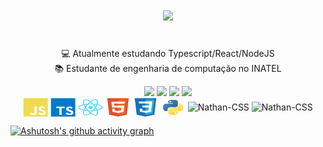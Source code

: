 <h1 align="center">
 <a href="https://git.io/typing-svg">  
     <img src="https://readme-typing-svg.herokuapp.com/?lines=Hello,+There!+👋;My+name+is+Nathan....;Nice+to+meet+you!&center=true&size=30">
  </a>
</h1>

<p align="center"> 
    <br>
 💻 Atualmente estudando Typescript/React/NodeJS
   <br>
 📚 Estudante de engenharia de computação no INATEL
    <br>
  
<p>

<div align="center">
  <a href="https://www.youtube.com/channel/UC0KhX-GHT4TUMrGfq4h3LKA" target="_blank"><img src="https://img.shields.io/badge/YouTube-FF0000?style=for-the-badge&logo=youtube&logoColor=white" target="_blank"></a>
  <a href="https://www.instagram.com/nathan_ataliba/" target="_blank"><img src="https://img.shields.io/badge/-Instagram-%23E4405F?style=for-the-badge&logo=instagram&logoColor=white" target="_blank"></a>
  <a href = "mailto:nathanataliba28@gmail.com"><img src="https://img.shields.io/badge/-Gmail-%23333?style=for-the-badge&logo=gmail&logoColor=white" target="_blank"></a>
  <a href="https://www.linkedin.com/in/nathan-ataliba-92899223a/" target="_blank"><img src="https://img.shields.io/badge/-LinkedIn-%230077B5?style=for-the-badge&logo=linkedin&logoColor=white" target="_blank"></a> </div>

<div align=center>
  <img align="center" alt="Nathan-Js" height="30" width="40" src="https://raw.githubusercontent.com/devicons/devicon/master/icons/javascript/javascript-plain.svg">
  <img align="center" alt="Nathan-Ts" height="30" width="40" src="https://raw.githubusercontent.com/devicons/devicon/master/icons/typescript/typescript-plain.svg">
  <img align="center" alt="Nathan-React" height="30" width="40" src="https://raw.githubusercontent.com/devicons/devicon/master/icons/react/react-original.svg">
  <img align="center" alt="Nathan-HTML" height="30" width="40" src="https://raw.githubusercontent.com/devicons/devicon/master/icons/html5/html5-original.svg">
  <img align="center" alt="Nathan-CSS" height="30" width="40" src="https://raw.githubusercontent.com/devicons/devicon/master/icons/css3/css3-original.svg">
  <img align="center" alt="Nathan-Python" height="30" width="40" src="https://raw.githubusercontent.com/devicons/devicon/master/icons/python/python-original.svg">
  <img align="center" alt="Nathan-CSS" height="60" width="75" src="https://cdn.jsdelivr.net/gh/devicons/devicon/icons/nodejs/nodejs-original-wordmark.svg">
  <img align="center" alt="Nathan-CSS" height="60" width="75" src="https://cdn.jsdelivr.net/gh/devicons/devicon/icons/mysql/mysql-original-wordmark.svg">
  <src="https://media.discordapp.net/attachments/639956127056134178/890373478988013628/Publicacoes_Instagram_1_1.png?width=676&height=676">
 </div>
   
</div> 
   
 [![Ashutosh's github activity graph](https://github-readme-activity-graph.vercel.app/graph?username=NathanAtaliba&theme=github-compact)](https://github.com/ashutosh00710/github-readme-activity-graph)
</div>
   
 
